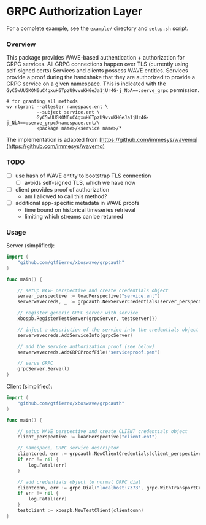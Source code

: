 # GRPC Authorization Layer

For a complete example, see the `example/` directory and `setup.sh` script.

### Overview

This package provides WAVE-based authentication + authorization for GRPC services.
All GRPC connections happen over TLS (currently using self-signed certs)
Services and clients possess WAVE entities.
Services provide a proof during the handshake that they are authorized to provide a GRPC service on a given namespace.
This is indicated with the `GyC5wUUGKON6uC4gxuH6TpzU9vvuKHGeJa1jUr4G-j_NbA==:serve_grpc` permission.

```
# for granting all methods
wv rtgrant --attester namespace.ent \
           --subject service.ent \
           GyC5wUUGKON6uC4gxuH6TpzU9vvuKHGeJa1jUr4G-j_NbA==:serve_grpc@namespace.ent/\
           <package name>/<service name>/*
```

The implementation is adapted from [https://github.com/immesys/wavemq](https://github.com/immesys/wavemq)

### TODO

- [ ] use hash of WAVE entity to bootstrap TLS connection
    - [ ] avoids self-signed TLS, which we have now
- [ ] client provides proof of authorization
    - am I allowed to call this method?
- [ ] additional app-specific metadata in WAVE proofs
    - time bound on historical timeseries retrieval
    - limiting which streams can be returned


### Usage

Server (simplified):
```go
import (
    "github.com/gtfierro/xboswave/grpcauth"
)

func main() {

    // setup WAVE perspective and create credentials object
    server_perspective := loadPerspective("service.ent")
    serverwavecreds, _ := grpcauth.NewServerCredentials(server_perspective, "localhost:410")

    // register generic GRPC server with service
    xbospb.RegisterTestServer(grpcServer, testserver{})

    // inject a description of the service into the credentials object
    serverwavecreds.AddServiceInfo(grpcServer)

    // add the service authorization proof (see below)
    serverwavecreds.AddGRPCProofFile("serviceproof.pem")

    // serve GRPC
    grpcServer.Serve(l)
}
```

Client (simplified):

```go
import (
    "github.com/gtfierro/xboswave/grpcauth"
)

func main() {

    // setup WAVE perspective and create CLIENT credentials object
    client_perspective := loadPerspective("client.ent")

    // namespace, GRPC service descriptor
    clientcred, err := grpcauth.NewClientCredentials(client_perspective, "localhost:410", "GyBHxjkpzmGxXk9qgJW6AJHCXleNifvhgusCs0v1MLFWJg==", "xbospb/Test/*")
    if err != nil {
        log.Fatal(err)
    }

    // add credentials object to normal GRPC dial
    clientconn, err := grpc.Dial("localhost:7373", grpc.WithTransportCredentials(clientcred), grpc.FailOnNonTempDialError(true), grpc.WithBlock(), grpc.WithTimeout(30*time.Second))
    if err != nil {
        log.Fatal(err)
    }
    testclient := xbospb.NewTestClient(clientconn)
}
```
